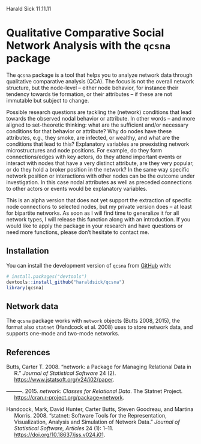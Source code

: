 Harald Sick
11.11.11

<!-- README.md is generated from README.Rmd. Please edit that file -->

# Qualitative Comparative Social Network Analysis with the `qcsna` package

<!-- badges: start -->
<!-- badges: end -->

The `qcsna` package is a tool that helps you to analyze network data
through qualitative comparative analysis (QCA). The focus is not the
overall network structure, but the node-level – either node behavior,
for instance their tendency towards tie formation, or their attributes –
if these are not immutable but subject to change.

Possible research questions are tackling the (network) conditions that
lead towards the observed nodal behavior or attribute. In other words –
and more aligned to set-theoretic thinking: what are the sufficient
and/or necessary conditions for that behavior or attribute? Why do nodes
have these attributes, e.g., they smoke, are infected, or wealthy, and
what are the conditions that lead to this? Explanatory variables are
preexisting network microstructures and node positions. For example, do
they form connections/edges with key actors, do they attend important
events or interact with nodes that have a very distinct attribute, are
they very popular, or do they hold a broker position in the network? In
the same way specific network position or interactions with other nodes
can be the outcome under investigation. In this case nodal attributes as
well as preceded connections to other actors or events would be
explanatory variables.

This is an alpha version that does not yet support the extraction of
specific node connections to selected nodes, but my private version does
– at least for bipartite networks. As soon as I will find time to
generalize it for all network types, I will release this function along
with an introduction. If you would like to apply the package in your
research and have questions or need more functions, please don’t
hesitate to contact me.

## Installation

You can install the development version of `qcsna` from
[GitHub](https://github.com/haraldsick/qcsna) with:

``` r
# install.packages("devtools")
devtools::install_github("haraldsick/qcsna")
library(qcsna)
```

## Network data

The `qcsna` package works with `network` objects (Butts 2008, 2015), the
format also `statnet` (Handcock et al. 2008) uses to store network data,
and supports one-mode and two-mode networks.

## References

<div id="refs" class="references csl-bib-body hanging-indent">

<div id="ref-Butts2008a" class="csl-entry">

Butts, Carter T. 2008. “<span class="nocase">network: a Package for
Managing Relational Data in R.</span>” *Journal of Statistical Software*
24 (2). <https://www.jstatsoft.org/v24/i02/paper>.

</div>

<div id="ref-Butts2015" class="csl-entry">

———. 2015. *<span class="nocase">network: Classes for Relational
Data</span>*. The Statnet Project.
<https://cran.r-project.org/package=network>.

</div>

<div id="ref-Handcock2008" class="csl-entry">

Handcock, Mark, David Hunter, Carter Butts, Steven Goodreau, and Martina
Morris. 2008. “<span class="nocase">statnet: Software Tools for the
Representation, Visualization, Analysis and Simulation of Network
Data</span>.” *Journal of Statistical Software, Articles* 24 (1): 1–11.
<https://doi.org/10.18637/jss.v024.i01>.

</div>

</div>
